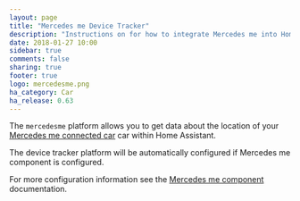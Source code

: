 ```yaml
---
layout: page
title: "Mercedes me Device Tracker"
description: "Instructions on for how to integrate Mercedes me into Home Assistant."
date: 2018-01-27 10:00
sidebar: true
comments: false
sharing: true
footer: true
logo: mercedesme.png
ha_category: Car
ha_release: 0.63
---
```


The `mercedesme` platform allows you to get data about the location of your [Mercedes me connected car](https://www.mercedes-benz.com/en/mercedes-me/) car within Home Assistant.

The device tracker platform will be automatically configured if Mercedes me component is configured.

For more configuration information see the [Mercedes me component](/components/mercedesme/) documentation.
